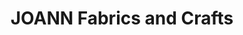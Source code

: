 ---
title: "JOANN Fabrics and Crafts"
url: /university-centre/joann-fabrics-and-crafts/
shop: Basteln
---